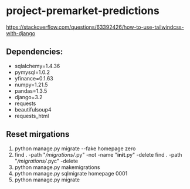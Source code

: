 # project-premarket-predictions
https://stackoverflow.com/questions/63392426/how-to-use-tailwindcss-with-django

## Dependencies:
- sqlalchemy=1.4.36
- pymysql=1.0.2
- yfinance=0.1.63
- numpy=1.21.5
- pandas=1.3.5
- django=3.2
- requests
- beautifulsoup4
- requests_html


## Reset mirgations
1) python manage.py migrate --fake homepage zero
2) find . -path "*/migrations/*.py" -not -name "__init__.py" -delete
find . -path "*/migrations/*.pyc"  -delete
3) python manage.py makemigrations
4) python manage.py sqlmigrate homepage 0001
5) python manage.py migrate